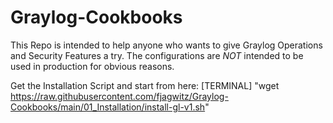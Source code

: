# Graylog-Cookbooks

This Repo is intended to help anyone who wants to give Graylog Operations and Security Features a try. The configurations are _NOT_ intended to be used in production for obvious reasons.

Get the Installation Script and start from here:
[TERMINAL] "wget https://raw.githubusercontent.com/fjagwitz/Graylog-Cookbooks/main/01_Installation/install-gl-v1.sh"